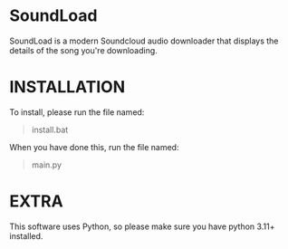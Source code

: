 # SoundLoad
SoundLoad is a modern Soundcloud audio downloader that displays the details of the song you're downloading.

# INSTALLATION
To install, please run the file named:
> install.bat

When you have done this, run the file named:
> main.py

# EXTRA
This software uses Python, so please make sure you have python 3.11+ installed.
